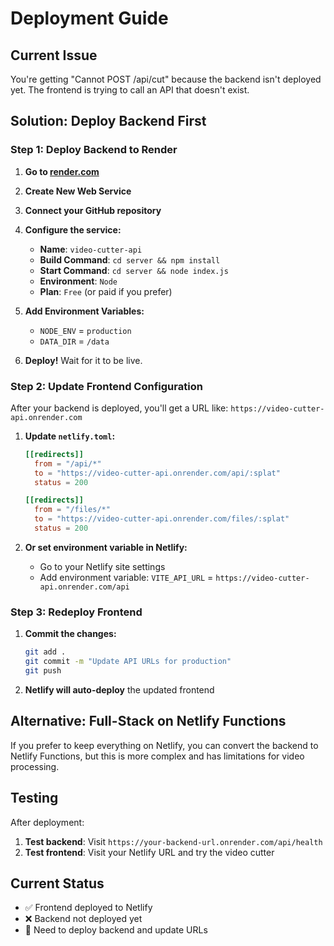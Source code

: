 # Deployment Guide

## Current Issue
You're getting "Cannot POST /api/cut" because the backend isn't deployed yet. The frontend is trying to call an API that doesn't exist.

## Solution: Deploy Backend First

### Step 1: Deploy Backend to Render

1. **Go to [render.com](https://render.com)**
2. **Create New Web Service**
3. **Connect your GitHub repository**
4. **Configure the service:**
   - **Name**: `video-cutter-api`
   - **Build Command**: `cd server && npm install`
   - **Start Command**: `cd server && node index.js`
   - **Environment**: `Node`
   - **Plan**: `Free` (or paid if you prefer)

5. **Add Environment Variables:**
   - `NODE_ENV` = `production`
   - `DATA_DIR` = `/data`

6. **Deploy!** Wait for it to be live.

### Step 2: Update Frontend Configuration

After your backend is deployed, you'll get a URL like: `https://video-cutter-api.onrender.com`

1. **Update `netlify.toml`:**
   ```toml
   [[redirects]]
     from = "/api/*"
     to = "https://video-cutter-api.onrender.com/api/:splat"
     status = 200

   [[redirects]]
     from = "/files/*"
     to = "https://video-cutter-api.onrender.com/files/:splat"
     status = 200
   ```

2. **Or set environment variable in Netlify:**
   - Go to your Netlify site settings
   - Add environment variable: `VITE_API_URL` = `https://video-cutter-api.onrender.com/api`

### Step 3: Redeploy Frontend

1. **Commit the changes:**
   ```bash
   git add .
   git commit -m "Update API URLs for production"
   git push
   ```

2. **Netlify will auto-deploy** the updated frontend

## Alternative: Full-Stack on Netlify Functions

If you prefer to keep everything on Netlify, you can convert the backend to Netlify Functions, but this is more complex and has limitations for video processing.

## Testing

After deployment:
1. **Test backend**: Visit `https://your-backend-url.onrender.com/api/health`
2. **Test frontend**: Visit your Netlify URL and try the video cutter

## Current Status
- ✅ Frontend deployed to Netlify
- ❌ Backend not deployed yet
- 🔄 Need to deploy backend and update URLs
